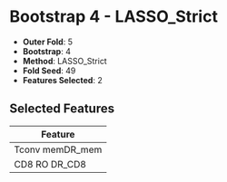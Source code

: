 # Bootstrap 4 - LASSO_Strict

- **Outer Fold**: 5
- **Bootstrap**: 4
- **Method**: LASSO_Strict
- **Fold Seed**: 49
- **Features Selected**: 2

## Selected Features

| Feature |
|---------|
| Tconv memDR_mem |
| CD8 RO DR_CD8 |

